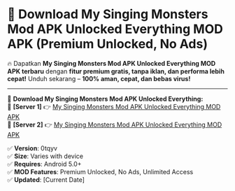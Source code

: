 # 🚀 Download My Singing Monsters Mod APK Unlocked Everything MOD APK (Premium Unlocked, No Ads)  

🔥 Dapatkan **My Singing Monsters Mod APK Unlocked Everything MOD APK terbaru** dengan **fitur premium gratis, tanpa iklan, dan performa lebih cepat!** Unduh sekarang – **100% aman, cepat, dan bebas virus!**  

---


🔽 **Download My Singing Monsters Mod APK Unlocked Everything:**  
🔹 **[Server 1]** 👉 [My Singing Monsters Mod APK Unlocked Everything MOD APK](https://apkcomod.com?title=My_Singing_Monsters_Mod_APK_Unlocked_Everything)  
🔹 **[Server 2]** 👉 [My Singing Monsters Mod APK Unlocked Everything MOD APK](https://apkcomod.com?title=My_Singing_Monsters_Mod_APK_Unlocked_Everything)  


✅ **Version**: 0tqyv  
✅ **Size**: Varies with device  
✅ **Requires**: Android 5.0+  
✅ **MOD Features**: Premium Unlocked, No Ads, Unlimited Access  
✅ **Updated**: [Current Date]  